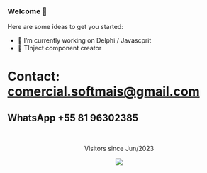### Welcome 👋


Here are some ideas to get you started:

- 🔭 I’m currently working on Delphi / Javascprit
- 🌱 TInject component creator

# Contact: comercial.softmais@gmail.com
## WhatsApp +55 81 96302385
<br>
<p align="center">Visitors since Jun/2023</p>
<p align="center"><img align="center" src="https://profile-counter.glitch.me/mikelustosa/count.svg" /></p>
